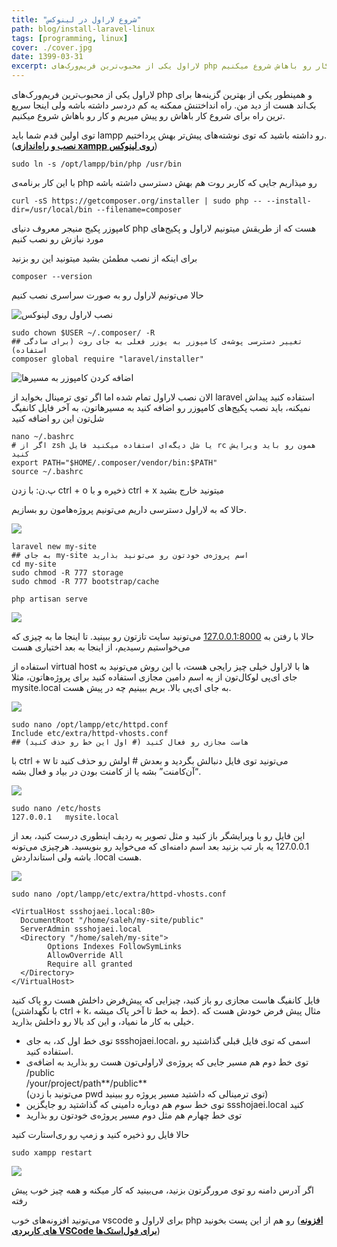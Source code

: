 ```yaml
---
title: "شروع لاراول در لینوکس"
path: blog/install-laravel-linux
tags: [programming, linux]
cover: ./cover.jpg
date: 1399-03-31
excerpt: لاراول یکی از محبوب‌ترین فریم‌ورک‌های php و همینطور یکی از بهترین گزینه‌ها برای بک‌اند هست از دید من. راه انداختنش ممکنه یه کم دردسر داشته باشه ولی اینجا سریع ترین راه برای شروع کار باهاش رو پیش میریم و کار رو باهاش شروع میکنیم.  
---
```


لاراول یکی از محبوب‌ترین فریم‌ورک‌های php و همینطور یکی از بهترین گزینه‌ها برای بک‌اند هست از دید من. راه انداختنش ممکنه یه کم دردسر داشته باشه ولی اینجا سریع ترین راه برای شروع کار باهاش رو پیش میریم و کار رو باهاش شروع میکنیم.


توی اولین قدم شما باید lampp رو داشته باشید که توی نوشته‌های پیش‌تر بهش پرداختیم. ([**نصب و راه‌اندازی xampp روی لینوکس**](https://ssshojaei.ir/blog/post/install-config-lampp/235))

    sudo ln -s /opt/lampp/bin/php /usr/bin

با این کار برنامه‌ی php رو میذاریم جایی که کاربر روت هم بهش دسترسی داشته باشه

    curl -sS https://getcomposer.org/installer | sudo php -- --install-dir=/usr/local/bin --filename=composer

کامپوزر پکیج منیجر معروف دنیای php هست که از طریقش میتونیم لاراول و پکیج‌های مورد نیازش رو نصب کنیم

برای اینکه از نصب مطمئن بشید میتونید این رو بزنید

    composer --version

حالا می‌تونیم لاراول رو به صورت سراسری نصب کنیم

![نصب لاراول روی لینوکس](./01.jpg)

    sudo chown $USER ~/.composer/ -R
    ## تغییر دسترسی پوشه‌ی کامپوزر به یوزر فعلی به جای روت (برای سادگی استفاده)
    composer global require "laravel/installer"

![اضافه کردن کامپوزر به مسیرها](./02.jpg)

الان نصب لاراول تمام شده اما اگر توی ترمینال بخواید از laravel استفاده کنید پیداش نمیکنه، باید نصب پکیج‌های کامپوزر رو اضافه کنید به مسیرهاتون، به آخر فایل کانفیگ شل‌تون این رو اضافه کنید

    nano ~/.bashrc
    # اگر از zsh یا شل دیگه‌ای استفاده میکنید فایل rc همون رو باید ویرایش کنید
    export PATH="$HOME/.composer/vendor/bin:$PATH"
    source ~/.bashrc

پ.ن: با زدن ctrl + o ذخیره و با ctrl + x میتونید خارج بشید

حالا که به لاراول دسترسی داریم می‌تونیم پروژه‌هامون رو بسازیم.

![](./03.jpg)

    laravel new my-site
    ## به جای my-site اسم پروژه‌ی خودتون رو می‌تونید بذارید
    cd my-site
    sudo chmod -R 777 storage
    sudo chmod -R 777 bootstrap/cache
    
    php artisan serve

![](./04.png)

حالا با رفتن به [127.0.0.1:8000](http://127.0.0.1:8000) می‌تونید سایت تازتون رو ببینید. تا اینجا ما به چیزی که می‌خواستیم رسیدیم، از اینجا به بعد اختیاری هست

استفاده از virtual host ها با لاراول خیلی چیز رایجی هست، با این روش می‌تونید به جای ای‌پی لوکال‌تون از یه اسم دامین مجازی استفاده کنید برای پروژه‌هاتون، مثلا mysite.local به جای ای‌پی بالا. بریم ببینیم چه در پیش هست.

![](./05.jpg)

    sudo nano /opt/lampp/etc/httpd.conf
    Include etc/extra/httpd-vhosts.conf
    ## هاست مجازی رو فعال کنید (# اول این خط رو حذف کنید)

با ctrl + w می‌تونید توی فایل دنبالش بگردید و بعدش # اولش رو حذف کنید تا “آن‌کامنت” بشه یا از کامنت بودن در بیاد و فعال بشه.

![](./06.jpg)

    sudo nano /etc/hosts
    127.0.0.1   mysite.local

این فایل رو با ویرایشگر باز کنید و مثل تصویر یه ردیف اینطوری درست کنید، بعد از 127.0.0.1 یه بار تب بزنید بعد اسم دامنه‌ای که می‌خواید رو بنویسید. هرچیزی می‌تونه باشه ولی استانداردش .local هست.

![](./07.jpg)

    sudo nano /opt/lampp/etc/extra/httpd-vhosts.conf
    
    <VirtualHost ssshojaei.local:80>
      DocumentRoot "/home/saleh/my-site/public"
      ServerAdmin ssshojaei.local
      <Directory "/home/saleh/my-site">
            Options Indexes FollowSymLinks
            AllowOverride All
            Require all granted
      </Directory>
    </VirtualHost>

فایل کانفیگ هاست مجازی رو باز کنید، چیزایی که پیش‌فرض داخلش هست رو پاک کنید (با نگهداشتن ctrl + k، خط به خط تا آخر پاک میشه). مثال پیش فرض خودش هست که خیلی به کار ما نمیاد، و این کد بالا رو داخلش بذارید.

*   توی خط اول کد، به جای ssshojaei.local، اسمی که توی فایل قبلی گذاشتید رو استفاده کنید.
*   توی خط دوم هم مسیر جایی که پروژه‌ی لاراولی‌تون هست رو بذارید به اضافه‌ی /public  
    /your/project/path**/public**  
    (می‌تونید با زدن pwd توی ترمینالی که داشتید مسیر پروژه رو ببینید)
*   توی خط سوم هم دوباره دامینی که گذاشتید رو جایگزین ssshojaei.local کنید
*   توی خط چهارم هم مثل دوم مسیر پروژه‌ی خودتون رو بذارید

حالا فایل رو ذخیره کنید و زمپ رو ری‌استارت کنید

    sudo xampp restart

![](./08.png)

اگر آدرس دامنه رو توی مرورگرتون بزنید، می‌بینید که کار میکنه و همه چیز خوب پیش رفته

می‌تونید افزونه‌های خوب vscode برای لاراول و php رو هم از این پست بخونید ([**افزونه های کاربردی VSCode برای فول‌استک‌ها**](https://ssshojaei.ir/blog/post/vscode-extensions/230))